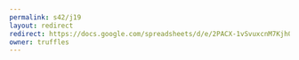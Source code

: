 ```yaml
---
permalink: s42/j19
layout: redirect
redirect: https://docs.google.com/spreadsheets/d/e/2PACX-1vSvuxcnM7Kjh05EQMSSdNwg793aarmtWjikcGVhMOUOe_hFqb0CoYq5v5zcYRHU_hFUUU5VNPpNRaIH/pubhtml
owner: truffles
---
```

